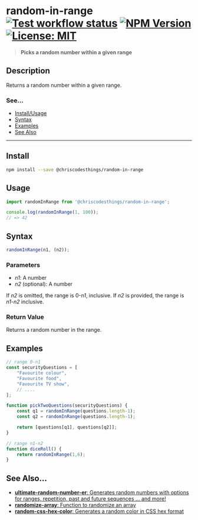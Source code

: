 # random-in-range <br> [![Test workflow status](https://github.com/ChrisCodesThings/random-in-range/actions/workflows/test.yml/badge.svg)](../../actions/workflows/test.yml) [![NPM Version](https://img.shields.io/npm/v/@chriscodesthings/random-in-range)](https://www.npmjs.com/package/@chriscodesthings/random-in-range) [![License: MIT](https://img.shields.io/badge/License-MIT-blue.svg)](https://opensource.org/licenses/MIT)

> **Picks a random number within a given range**

## Description

Returns a random number within a given range.

### See...
- [Install/Usage](#install "Install and Usage")
- [Syntax](#syntax "Syntax")
- [Examples](#examples "Examples")
- [See Also](#see-also "See Also")

---

## Install

```sh
npm install --save @chriscodesthings/random-in-range
```

## Usage

```js
import randomInRange from '@chriscodesthings/random-in-range';

console.log(randomInRange(1, 100));
// => 42
```

## Syntax

```js
randomInRange(n1, (n2));
```

### Parameters

- *n1*: A number
- *n2* (optional): A number

If *n2* is omitted, the range is 0-*n1*, inclusive. If *n2* is provided, the range is *n1*-*n2* inclusive.

### Return Value

Returns a random number in the range.

## Examples

```js
// range 0-n1
const securityQuestions = [
    "Favourite colour",
    "Favourite food",
    "Favourite TV show",
    // ....
];

function pickTwoQuestions(securityQuestions) {
    const q1 = randomInRange(questions.length-1);
    const q2 = randomInRange(questions.length-1);

    return [questions[q1], questions[q2]];
}

// range n1-n2
function diceRoll() {
    return randomInRange(1,6);
}
```

## See Also...

- [**ultimate-random-number-er**: Generates random numbers with options for ranges, repetition, past and future sequences ... and more!](https://github.com/ChrisCodesThings/ultimate-random-number-er "Generates random numbers with options for ranges, repetition, past and future sequences ... and more!")
- [**randomize-array**: Function to randomize an array](https://github.com/ChrisCodesThings/randomize-array "Function to randomize an array")
- [**random-css-hex-color**: Generates a random color in CSS hex format](https://github.com/ChrisCodesThings/random-css-hex-color "Generates a random color in CSS hex format")
